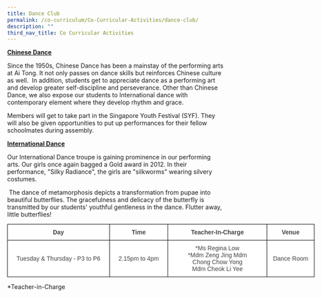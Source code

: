 ```yaml
---
title: Dance Club
permalink: /co-curriculum/Co-Curricular-Activities/dance-club/
description: ""
third_nav_title: Co Curricular Activities
---
```

**<u>Chinese Dance</u>**

Since the 1950s, Chinese Dance has been a mainstay of the performing arts at Ai Tong. It not only passes on dance skills but reinforces Chinese culture as well.  In addition, students get to appreciate dance as a performing art and develop greater self-discipline and perseverance. Other than Chinese Dance, we also expose our students to International dance with contemporary element where they develop rhythm and grace.

  

Members will get to take part in the Singapore Youth Festival (SYF). They will also be given opportunities to put up performances for their fellow schoolmates during assembly.

**<u>International Dance</u>**

Our International Dance troupe is gaining prominence in our performing arts. Our girls once again bagged a Gold award in 2012. In their performance, "Silky Radiance", the girls are "silkworms" wearing silvery costumes.

 The dance of metamorphosis depicts a transformation from pupae into beautiful butterflies. The gracefulness and delicacy of the butterfly is transmitted by our students' youthful gentleness in the dance. Flutter away, little butterflies!
 
 <style type="text/css">
.tg  {border-collapse:collapse;border-spacing:0;margin:0px auto;}
.tg td{border-color:black;border-style:solid;border-width:1px;font-family:Arial, sans-serif;font-size:14px;
  overflow:hidden;padding:10px 5px;word-break:normal;}
.tg th{border-color:black;border-style:solid;border-width:1px;font-family:Arial, sans-serif;font-size:14px;
  font-weight:normal;overflow:hidden;padding:10px 5px;word-break:normal;}
.tg .tg-d8lx{background-color:#FFF;color:#444;font-weight:bold;text-align:center;vertical-align:middle}
.tg .tg-vfvg{background-color:#FFF;color:#444;text-align:center;vertical-align:middle}
</style>
<table class="tg" style="undefined;table-layout: fixed; width: 713px">
<colgroup>
<col style="width: 237px">
<col style="width: 136px">
<col style="width: 230px">
<col style="width: 110px">
</colgroup>
<tbody>
  <tr>
    <td class="tg-d8lx">Day </td>
    <td class="tg-d8lx"> <span style="font-weight:bold">Time</span></td>
    <td class="tg-d8lx">Teacher-In-Charge</td>
    <td class="tg-d8lx">Venue</td>
  </tr>
  <tr>
    <td class="tg-vfvg">Tuesday &amp; Thursday - P3 to P6</td>
    <td class="tg-vfvg">  2.15pm to 4pm</td>
    <td class="tg-vfvg"> *Ms Regina Low<br>*Mdm Zeng Jing Mdm<br>Chong Chow Yong<br>Mdm Cheok Li Yee</td>
    <td class="tg-vfvg">Dance Room</td>
  </tr>
</tbody>
</table>

\*Teacher-in-Charge